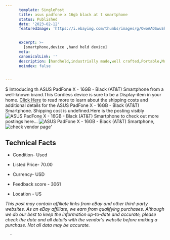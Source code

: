 ```yaml
---
      template: SinglePost
      title: asus padfone x 16gb black at t smartphone
      status: Published
      date: '2023-02-12'
      featuredImage: 'https://i.ebayimg.com/thumbs/images/g/OwoAAOSwuShjzVP2/s-l225.jpg'
       

      excerpt: >-
        [smartphone,device ,hand held device]
      meta:
      canonicalLink: ''
      description: [handheld,industrially made,well crafted,Portable,Mobile,Compact,Convenient,Lightweight,Maneuverable,Man-portable,Miniature,Carriable,Hand-held,Light,Holdable,Transportable,Mobile device,Pocket-sized,On-the-go,Wireless,Cordless,Compact size,Convenient size, smartphone,device ,hand held device]
      noindex: false
      

---
```

$
      Introducing th ASUS PadFone X - 16GB - Black (AT&T) Smartphone from a well-known brand.This Cordless device  is sure to be a Display-item in your home. [Click Here](https://www.ebay.com/itm/165899983954?hash=item26a068dc52%3Ag%3AOwoAAOSwuShjzVP2&mkevt=1&mkcid=1&mkrid=711-53200-19255-0&campid=%253CePNCampaignId%253E&customid=%253CreferenceId%253E&toolid=10049) to read more to learn about the shipping costs and additional details for the ASUS PadFone X - 16GB - Black (AT&T) Smartphone. Shipping cost is undefined.Here is the posting visibly ![ASUS PadFone X - 16GB - Black (AT&T) Smartphone](https://i.ebayimg.com/thumbs/images/g/OwoAAOSwuShjzVP2/s-l225.jpg) to check out more postings here... ![ASUS PadFone X - 16GB - Black (AT&T) Smartphone](https://i.ebayimg.com/images/g/OwoAAOSwuShjzVP2/s-l1600.jpg), ![check vendor page](https://origin-galleryplus.ebayimg.com/ws/web/165899983954_2_0_1/225x225.jpg,https://origin-galleryplus.ebayimg.com/ws/web/165899983954_3_0_1/225x225.jpg,https://origin-galleryplus.ebayimg.com/ws/web/165899983954_4_0_1/225x225.jpg,https://origin-galleryplus.ebayimg.com/ws/web/165899983954_5_0_1/225x225.jpg,https://origin-galleryplus.ebayimg.com/ws/web/165899983954_6_0_1/225x225.jpg,https://origin-galleryplus.ebayimg.com/ws/web/165899983954_7_0_1/225x225.jpg,https://origin-galleryplus.ebayimg.com/ws/web/165899983954_8_0_1/225x225.jpg)'

      

 ## Technical Facts 



     
      

 - Condition- Used 


      

 - Listed Price- 70.00 


      

 - Currency- USD 


      

 - Feedback score - 3061 


      

 - Location - US 


      
      

 *_This post may contain affiliate links from eBay and other third-party websites. As an eBay affiliate, we earn from qualifying purchases. Although we do our best to keep the information up-to-date and accurate, please check the date and all details with the vendor's website before making a purchase. Not all data may be accurate._*




      -
